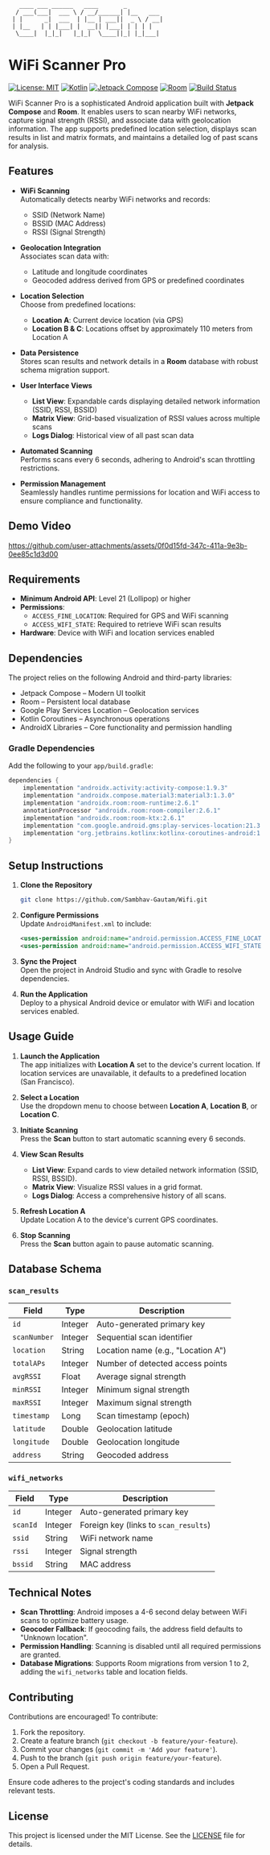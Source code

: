 ```
   ____ ___ ______   ____       _            
  / ___(___|  ___ \ / __/______| |__   ___   
 | |      _|  ___  | |__ | ___||  _ \ / __|  
 | |__   | | |___| |  __|| |___| | | | | 
  \____|  |_|_|   |_|_|  \____||_| |_|___|

```

# WiFi Scanner Pro

[![License: MIT](https://img.shields.io/badge/License-MIT-blue.svg)](https://opensource.org/licenses/MIT)
[![Kotlin](https://img.shields.io/badge/Kotlin-1.9.0-purple.svg)](https://kotlinlang.org/)
[![Jetpack Compose](https://img.shields.io/badge/Jetpack%20Compose-1.3.0-green.svg)](https://developer.android.com/jetpack/compose)
[![Room](https://img.shields.io/badge/Room-2.6.1-blue.svg)](https://developer.android.com/training/data-storage/room)
[![Build Status](https://img.shields.io/badge/Build-Passing-brightgreen.svg)](https://github.com/Sambhav-Gautam/Wifi/actions)

WiFi Scanner Pro is a sophisticated Android application built with **Jetpack Compose** and **Room**. It enables users to scan nearby WiFi networks, capture signal strength (RSSI), and associate data with geolocation information. The app supports predefined location selection, displays scan results in list and matrix formats, and maintains a detailed log of past scans for analysis.

## Features

- **WiFi Scanning**  
  Automatically detects nearby WiFi networks and records:  
  - SSID (Network Name)  
  - BSSID (MAC Address)  
  - RSSI (Signal Strength)  

- **Geolocation Integration**  
  Associates scan data with:  
  - Latitude and longitude coordinates  
  - Geocoded address derived from GPS or predefined coordinates  

- **Location Selection**  
  Choose from predefined locations:  
  - **Location A**: Current device location (via GPS)  
  - **Location B & C**: Locations offset by approximately 110 meters from Location A  

- **Data Persistence**  
  Stores scan results and network details in a **Room** database with robust schema migration support.  

- **User Interface Views**  
  - **List View**: Expandable cards displaying detailed network information (SSID, RSSI, BSSID)  
  - **Matrix View**: Grid-based visualization of RSSI values across multiple scans  
  - **Logs Dialog**: Historical view of all past scan data  

- **Automated Scanning**  
  Performs scans every 6 seconds, adhering to Android's scan throttling restrictions.  

- **Permission Management**  
  Seamlessly handles runtime permissions for location and WiFi access to ensure compliance and functionality.

## Demo Video

https://github.com/user-attachments/assets/0f0d15fd-347c-411a-9e3b-0ee85c1d3d00


## Requirements

- **Minimum Android API**: Level 21 (Lollipop) or higher  
- **Permissions**:  
  - `ACCESS_FINE_LOCATION`: Required for GPS and WiFi scanning  
  - `ACCESS_WIFI_STATE`: Required to retrieve WiFi scan results  
- **Hardware**: Device with WiFi and location services enabled  

## Dependencies

The project relies on the following Android and third-party libraries:  
- Jetpack Compose – Modern UI toolkit  
- Room – Persistent local database  
- Google Play Services Location – Geolocation services  
- Kotlin Coroutines – Asynchronous operations  
- AndroidX Libraries – Core functionality and permission handling  

### Gradle Dependencies

Add the following to your `app/build.gradle`:

```groovy
dependencies {
    implementation "androidx.activity:activity-compose:1.9.3"
    implementation "androidx.compose.material3:material3:1.3.0"
    implementation "androidx.room:room-runtime:2.6.1"
    annotationProcessor "androidx.room:room-compiler:2.6.1"
    implementation "androidx.room:room-ktx:2.6.1"
    implementation "com.google.android.gms:play-services-location:21.3.0"
    implementation "org.jetbrains.kotlinx:kotlinx-coroutines-android:1.8.1"
}
```

## Setup Instructions

1. **Clone the Repository**  
   ```bash
   git clone https://github.com/Sambhav-Gautam/Wifi.git
   ```

2. **Configure Permissions**  
   Update `AndroidManifest.xml` to include:  
   ```xml
   <uses-permission android:name="android.permission.ACCESS_FINE_LOCATION" />
   <uses-permission android:name="android.permission.ACCESS_WIFI_STATE" />
   ```

3. **Sync the Project**  
   Open the project in Android Studio and sync with Gradle to resolve dependencies.

4. **Run the Application**  
   Deploy to a physical Android device or emulator with WiFi and location services enabled.

## Usage Guide

1. **Launch the Application**  
   The app initializes with **Location A** set to the device's current location. If location services are unavailable, it defaults to a predefined location (San Francisco).

2. **Select a Location**  
   Use the dropdown menu to choose between **Location A**, **Location B**, or **Location C**.

3. **Initiate Scanning**  
   Press the **Scan** button to start automatic scanning every 6 seconds.

4. **View Scan Results**  
   - **List View**: Expand cards to view detailed network information (SSID, RSSI, BSSID).  
   - **Matrix View**: Visualize RSSI values in a grid format.  
   - **Logs Dialog**: Access a comprehensive history of all scans.

5. **Refresh Location A**  
   Update Location A to the device's current GPS coordinates.

6. **Stop Scanning**  
   Press the **Scan** button again to pause automatic scanning.

## Database Schema

### `scan_results`

| Field         | Type   | Description                          |
|---------------|--------|--------------------------------------|
| `id`          | Integer | Auto-generated primary key           |
| `scanNumber`  | Integer | Sequential scan identifier           |
| `location`    | String  | Location name (e.g., "Location A")   |
| `totalAPs`    | Integer | Number of detected access points     |
| `avgRSSI`     | Float   | Average signal strength              |
| `minRSSI`     | Integer | Minimum signal strength              |
| `maxRSSI`     | Integer | Maximum signal strength              |
| `timestamp`   | Long    | Scan timestamp (epoch)               |
| `latitude`    | Double  | Geolocation latitude                 |
| `longitude`   | Double  | Geolocation longitude                |
| `address`     | String  | Geocoded address                     |

### `wifi_networks`

| Field     | Type   | Description                          |
|-----------|--------|--------------------------------------|
| `id`      | Integer | Auto-generated primary key           |
| `scanId`  | Integer | Foreign key (links to `scan_results`)|
| `ssid`    | String  | WiFi network name                    |
| `rssi`    | Integer | Signal strength                      |
| `bssid`   | String  | MAC address                          |

## Technical Notes

- **Scan Throttling**: Android imposes a 4-6 second delay between WiFi scans to optimize battery usage.  
- **Geocoder Fallback**: If geocoding fails, the address field defaults to "Unknown location".  
- **Permission Handling**: Scanning is disabled until all required permissions are granted.  
- **Database Migrations**: Supports Room migrations from version 1 to 2, adding the `wifi_networks` table and location fields.

## Contributing

Contributions are encouraged! To contribute:  
1. Fork the repository.  
2. Create a feature branch (`git checkout -b feature/your-feature`).  
3. Commit your changes (`git commit -m 'Add your feature'`).  
4. Push to the branch (`git push origin feature/your-feature`).  
5. Open a Pull Request.  

Ensure code adheres to the project's coding standards and includes relevant tests.

## License

This project is licensed under the MIT License. See the [LICENSE](LICENSE) file for details.
